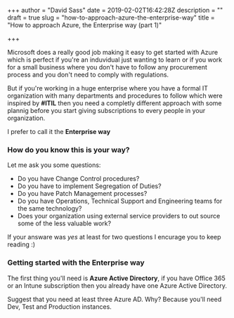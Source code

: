 +++
author = "David Sass"
date = 2019-02-02T16:42:28Z
description = ""
draft = true
slug = "how-to-approach-azure-the-enterprise-way"
title = "How to approach Azure, the Enterprise way (part 1)"

+++


Microsoft does a really good job making it easy to get started with Azure which is perfect if you're an induvidual just wanting to learn or if you work for a small business where you don't have to follow any procurement process and you don't need to comply with regulations. 

But if you're working in a huge enterprise where you have a formal IT organization with many departments and procedures to follow which were inspired by **#ITIL** then you need a completly different approach with some plannig before you start giving subscriptions to every people in your organization.

I prefer to call it the **Enterprise way** 

### How do you know this is your way?
Let me ask you some questions:
* Do you have Change Control procedures?
* Do you have to implement Segregation of Duties?
* Do you have Patch Management processes?
* Do you have Operations, Technical Support and Engineering teams for the same technology? 
* Does your organization using external service providers to out source some of the less valuable work?

If your answare was *yes* at least for two questions I encurage you to keep reading :)

### Getting started with the Enterprise way

The first thing you'll need is **Azure Active Directory**, if you have Office 365 or an Intune subscription then you already have one Azure Active Directory.

Suggest that you need at least three Azure AD. Why? 
Because you'll need Dev, Test and Production instances.









